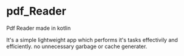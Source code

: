 # pdf_Reader
Pdf Reader made in kotlin

It's a simple lightweight app which performs it's tasks effectivily and efficiently.
no unnecessary garbage or cache generater.
